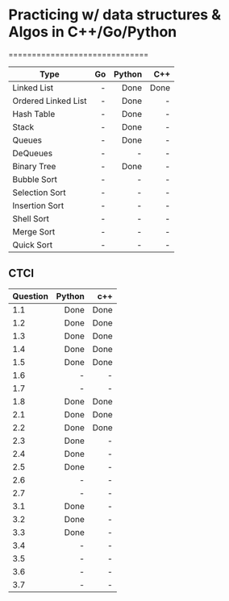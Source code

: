 # Practicing w/ data structures & Algos in C++/Go/Python
==============================

| Type                  | Go    | Python | C++    |
| ----------------------| -----:| ------:| ------:|
| Linked List           | -     | Done   |Done    |
| Ordered Linked List   | -     | Done   |-       |
| Hash Table            | -     | Done   |-       |
| Stack                 | -     | Done   |-       |
| Queues                | -     | Done   |-       |
| DeQueues              | -     | -      |-       |
| Binary Tree           | -     | Done   |-       |
| Bubble Sort           | -     | -      |-       |
| Selection Sort        | -     | -      |-       |
| Insertion Sort        | -     | -      |-       |
| Shell Sort            | -     | -      |-       |
| Merge Sort            | -     | -      |-       |
| Quick Sort            | -     | -      |-       |

## CTCI

| Question  | Python| c++    | 
| ----------| -----:| ------:|
| 1.1       | Done  | Done   |
| 1.2       | Done  | Done   |
| 1.3       | Done  | Done   |
| 1.4       | Done  | Done   |
| 1.5       | Done  | Done   |
| 1.6       | -     | -      |
| 1.7       | -     | -      |
| 1.8       | Done  | Done   |
| 2.1       | Done  | Done   |
| 2.2       | Done  | Done   |
| 2.3       | Done  | -      |
| 2.4       | Done  | -      |
| 2.5       | Done  | -      |
| 2.6       | -     | -      |
| 2.7       | -     | -      |
| 3.1       | Done  | -      |
| 3.2       | Done  | -      |
| 3.3       | Done  | -      |
| 3.4       | -     | -      |
| 3.5       | -     | -      |
| 3.6       | -     | -      |
| 3.7       | -     | -      |
